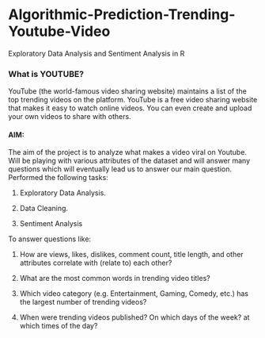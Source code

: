 # Algorithmic-Prediction-Trending-Youtube-Video
Exploratory Data Analysis and Sentiment Analysis in R

### What is YOUTUBE?

YouTube (the world-famous video sharing website) maintains a list of the top trending videos on the platform. 
YouTube is a free video sharing website that makes it easy to watch online videos. You can even create and upload your own videos to share with others.

#### AIM:
The aim of the project is to analyze what makes a video viral on Youtube. Will be playing with various attributes of the dataset and will answer many questions which will eventually lead us to answer our main question.
Performed the following tasks:

1) Exploratory Data Analysis.

2) Data Cleaning.

3) Sentiment Analysis

To answer questions like:

1) How are views, likes, dislikes, comment count, title length, and other attributes correlate with (relate to) each other?

2) What are the most common words in trending video titles?

3) Which video category (e.g. Entertainment, Gaming, Comedy, etc.) has the largest number of trending videos?

4) When were trending videos published? On which days of the week? at which times of the day?


